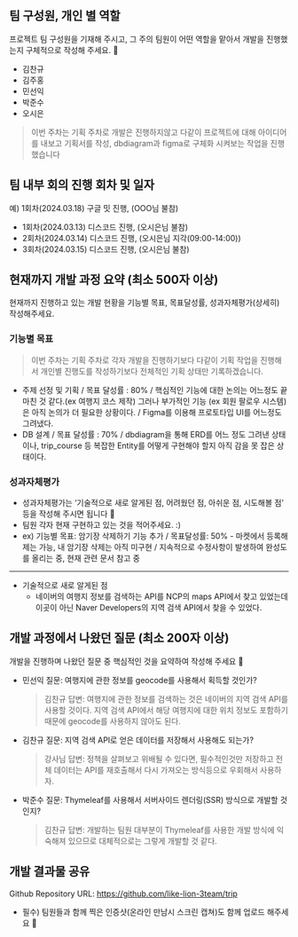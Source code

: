 ## 팀 구성원, 개인 별 역할

프로젝트 팀 구성원을 기재해 주시고, 그 주의 팀원이 어떤 역할을 맡아서 개발을 진행했는지 구체적으로 작성해 주세요. 🙂 

- 김찬규
- 김주홍
- 민선익
- 박준수
- 오시은
> 이번 주차는 기획 주차로 개발은 진행하지않고 다같이 프로젝트에 대해 아이디어를 내보고 기획서를 작성, dbdiagram과 figma로 구체화 시켜보는 작업을 진행했습니다

## 팀 내부 회의 진행 회차 및 일자

예) 1회차(2024.03.18) 구글 밋 진행, (OOO님 불참)

 - 1회차(2024.03.13) 디스코드 진행, (오시은님 불참)
 - 2회차(2024.03.14) 디스코드 진행, (오시은님 지각(09:00-14:00))
 - 3회차(2024.03.15) 디스코드 진행, (오시은님 불참)

## 현재까지 개발 과정 요약 (최소 500자 이상)

현재까지 진행하고 있는 개발 현황을 기능별 목표, 목표달성률, 성과자체평가(상세히) 작성해주세요.

### 기능별 목표

> 이번 주차는 기획 주차로 각자 개발을 진행하기보다 다같이 기획 작업을 진행해서 개인별 진행도를 작성하기보다 전체적인 기획 상태만 기록하겠습니다.

- 주제 선정 및 기획 / 목표 달성률 : 80% / 핵심적인 기능에 대한 논의는 어느정도 끝마친 것 같다.(ex 여행지 코스 제작) 그러나 부가적인 기능 (ex 회원 팔로우 시스템) 은 아직 논의가 더 필요한 상황이다. / Figma를 이용해 프로토타입 UI를 어느정도 그려냈다.
- DB 설계 / 목표 달성률 : 70% / dbdiagram을 통해 ERD를 어느 정도 그려낸 상태이나, trip_course 등 복잡한 Entity를 어떻게 구현해야 할지 아직 감을 못 잡은 상태이다.

### 성과자체평가
- 성과자체평가는 ‘기술적으로 새로 알게된 점, 어려웠던 점, 아쉬운 점, 시도해볼 점' 등을 작성해 주시면 됩니다 🙂
- 팀원 각자 현재 구현하고 있는 것을 적어주세요. :)
- ex) 기능별 목표: 암기장 삭제하기 기능 추가 / 목표달성률: 50% - 마켓에서 등록해제는 가능, 내 암기장 삭제는 아직 미구현 / 지속적으로 수정사항이 발생하여 완성도를 올리는 중, 현재 관련 문서 참고 중
---
- 기술적으로 새로 알게된 점
    - 네이버의 여행지 정보를 검색하는 API를 NCP의 maps API에서 찾고 있었는데 이곳이 아닌 Naver Developers의 지역 검색 API에서 찾을 수 있었다.

## 개발 과정에서 나왔던 질문 (최소 200자 이상)

개발을 진행하며 나왔던 질문 중 핵심적인 것을 요약하여 작성해 주세요 🙂

- 민선익 질문: 여행지에 관한 정보를 geocode를 사용해서 획득할 것인가?
    > 김찬규 답변: 여행지에 관한 정보를 검색하는 것은 네이버의 지역 검색 API를 사용할 것이다. 지역 검색 API에서 해당 여행지에 대한 위치 정보도 포함하기 때문에 geocode를 사용하지 않아도 된다.
- 김찬규 질문: 지역 검색 API로 얻은 데이터를 저장해서 사용해도 되는가?
    > 강사님 답변: 정책을 살펴보고 위배될 수 있다면, 필수적인것만 저장하고 전체 데이터는 API를 재호출해서 다시 가져오는 방식등으로 우회해서 사용하자.
- 박준수 질문: Thymeleaf를 사용해서 서버사이드 렌더링(SSR) 방식으로 개발할 것인지?
    > 김찬규 답변: 개발하는 팀원 대부분이 Thymeleaf를 사용한 개발 방식에 익숙해져 있으므로 대체적으로는 그렇게 개발할 것 같다.

## 개발 결과물 공유

Github Repository URL: https://github.com/like-lion-3team/trip

- 필수) 팀원들과 함께 찍은 인증샷(온라인 만남시 스크린 캡쳐)도 함께 업로드 해주세요 🙂
